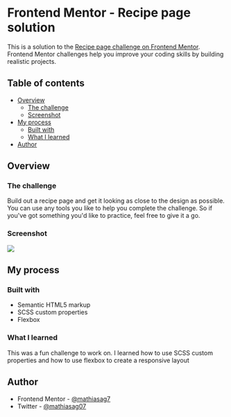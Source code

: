 # Frontend Mentor - Recipe page solution

This is a solution to the [Recipe page challenge on Frontend Mentor](https://www.frontendmentor.io/challenges/recipe-page-KiTsR8QQKm). Frontend Mentor challenges help you improve your coding skills by building realistic projects.

## Table of contents

- [Overview](#overview)
  - [The challenge](#the-challenge)
  - [Screenshot](#screenshot)
  <!-- - [Links](#links) -->
- [My process](#my-process)
  - [Built with](#built-with)
  - [What I learned](#what-i-learned)
  <!-- - [Continued development](#continued-development) -->
  <!-- - [Useful resources](#useful-resources) -->
- [Author](#author)


## Overview

### The challenge
Build out a recipe page and get it looking as close to the design as possible.
You can use any tools you like to help you complete the challenge. So if you've got something you'd like to practice, feel free to give it a go.

### Screenshot

![](./screenshot.jpg)

<!-- ### Links

- Solution URL: [Recipe-page code](https://github.com/mathiasag7/recipe-page)
- Live Site URL: [Add live site URL here](https://your-live-site-url.com) -->

## My process

### Built with

- Semantic HTML5 markup
- SCSS custom properties
- Flexbox

### What I learned

This was a fun challenge to work on. I learned how to use SCSS custom properties and how to use flexbox to create a responsive layout
<!-- 
### Useful resources

- [Mise en forme des tableaux](https://developer.mozilla.org/fr/docs/Learn_web_development/Core/Styling_basics/Tables) - This is a CSS property that allows you to control the position of the bullet points in a list.
- [list-style-position](https://developer.mozilla.org/fr/docs/Web/CSS/list-style-position) - This is a CSS property that allows you to control the position of the bullet points in a list. -->

## Author

<!-- - Website - [Add your name here](https://www.your-site.com) -->
- Frontend Mentor - [@mathiasag7](https://www.frontendmentor.io/profile/mathiasag7)
- Twitter - [@mathiasag07](https://www.twitter.com/mathiasag07)
